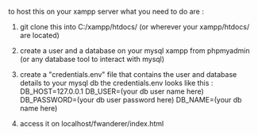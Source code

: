 to host this on your xampp server what you need to do are :

1.  git clone this into C:/xampp/htdocs/ (or wherever your xampp/htdocs/ are located)
2.  create a user and a database on your mysql xampp from phpmyadmin (or any database tool to interact with mysql)
3.  create a "credentials.env" file that contains the user and database details to your mysql db the credentials.env looks like this :
    DB_HOST=127.0.0.1
    DB_USER=(your db user name here)
    DB_PASSWORD=(your db user password here)
    DB_NAME=(your db name here)
    
4.  access it on localhost/fwanderer/index.html
